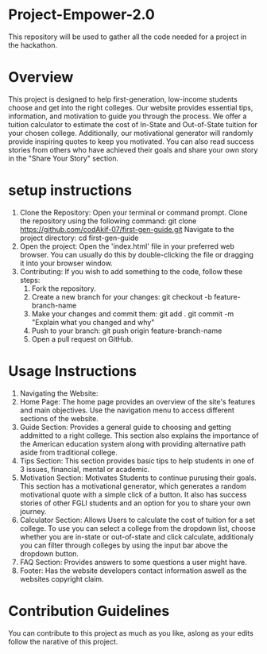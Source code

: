 # Project-Empower-2.0
This repository will be used to gather all the code needed for a project in the hackathon.

# Overview
This project is designed to help first-generation, low-income students choose and get into the right colleges. Our website provides essential tips, information, and motivation to guide you through the process. We offer a tuition calculator to estimate the cost of In-State and Out-of-State tuition for your chosen college. Additionally, our motivational generator will randomly provide inspiring quotes to keep you motivated. You can also read success stories from others who have achieved their goals and share your own story in the "Share Your Story" section.

# setup instructions
1. Clone the Repository:
  Open your terminal or command prompt.
  Clone the repository using the following command:
    git clone https://github.com/codAkif-07/first-gen-guide.git
  Navigate to the project directory:
    cd first-gen-guide
2. Open the project:
  Open the 'index.html' file in your preferred web browser. You can usually do this by double-clicking the file or dragging it into your browser window.
3. Contributing:
   If you wish to add something to the code, follow these steps:
     1. Fork the repository.
     2. Create a new branch for your changes:
          git checkout -b feature-branch-name
     4. Make your changes and commit them:
          git add .
          git commit -m "Explain what you changed and why"
     5. Push to your branch:
          git push origin feature-branch-name
     6. Open a pull request on GitHub.

# Usage Instructions
1. Navigating the Website:
2. Home Page: The home page provides an overview of the site's features and main objectives. Use the navigation menu to access different sections of the website.
3. Guide Section: Provides a general guide to choosing and getting addmitted to a right college. This section also explains the importance of the American education system along with providing alternative path aside from traditional college.
4. Tips Section: This section provides basic tips to help students in one of 3 issues, financial, mental or academic.
5. Motivation Section: Motivates Students to continue purusing their goals. This section has a motivational generator, which generates a random motivational quote with a simple click of a button. It also has success stories of other FGLI students and an option for you to share your own journey.
6. Calculator Section: Allows Users to calculate the cost of tuition for a set college. To use you can select a college from the dropdown list, choose whether you are in-state or out-of-state and click calculate, additionaly you can filter through colleges by using the input bar above the dropdown button.
7. FAQ Section: Provides answers to some questions a user might have.
8. Footer: Has the website developers contact information aswell as the websites copyright claim.

# Contribution Guidelines
You can contribute to this project as much as you like, aslong as your edits follow the narative of this project.
